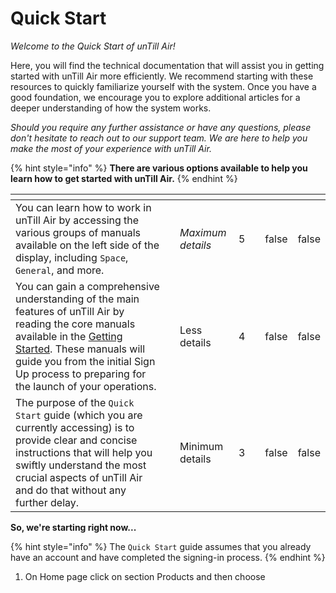 # Quick Start

_Welcome to the Quick Start of unTill Air!_

Here, you will find the technical documentation that will assist you in getting started with unTill Air more efficiently. We recommend starting with these resources to quickly familiarize yourself with the system. Once you have a good foundation, we encourage you to explore additional articles for a deeper understanding of how the system works.&#x20;

_Should you require any further assistance or have any questions, please don't hesitate to reach out to our support team. We are here to help you make the most of your experience with unTill Air._



{% hint style="info" %}
**There are various options available to help you learn how to get started with unTill Air.**
{% endhint %}

<table data-card-size="large" data-view="cards"><thead><tr><th></th><th></th><th></th><th data-type="rating" data-max="5"></th><th data-hidden data-card-cover data-type="files"></th><th data-hidden data-type="checkbox"></th><th data-hidden data-type="checkbox"></th></tr></thead><tbody><tr><td>You can learn how to work in unTill Air by accessing the various groups of manuals available on the left side of the display, including <code>Space</code>, <code>General</code>, and more.</td><td></td><td><em>Maximum details</em></td><td>5</td><td></td><td>false</td><td>false</td></tr><tr><td>You can gain a comprehensive understanding of the main features of unTill Air by reading the core manuals available in the <a href="broken-reference">Getting Started</a>. These manuals will guide you from the initial Sign Up process to preparing for the launch of your operations.</td><td></td><td>Less details</td><td>4</td><td></td><td>false</td><td>false</td></tr><tr><td>The purpose of the <code>Quick Start</code> guide (which you are currently accessing) is to provide clear and concise instructions that will help you swiftly understand the most crucial aspects of unTill Air and do that without any further delay.</td><td></td><td>Minimum details</td><td>3</td><td></td><td>false</td><td>false</td></tr></tbody></table>

**So, we're starting right now...**

{% hint style="info" %}
The `Quick Start` guide assumes that you already have an account and have completed the signing-in process.
{% endhint %}

1. On Home page click on section Products and then choose&#x20;
